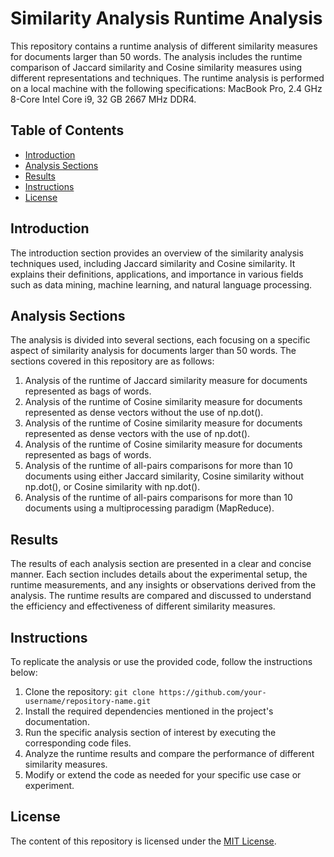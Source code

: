 # Similarity Analysis Runtime Analysis

This repository contains a runtime analysis of different similarity measures for documents larger than 50 words. The analysis includes the runtime comparison of Jaccard similarity and Cosine similarity measures using different representations and techniques. The runtime analysis is performed on a local machine with the following specifications: MacBook Pro, 2.4 GHz 8-Core Intel Core i9, 32 GB 2667 MHz DDR4.

## Table of Contents

- [Introduction](#introduction)
- [Analysis Sections](#analysis-sections)
- [Results](#results)
- [Instructions](#instructions)
- [License](#license)

## Introduction

The introduction section provides an overview of the similarity analysis techniques used, including Jaccard similarity and Cosine similarity. It explains their definitions, applications, and importance in various fields such as data mining, machine learning, and natural language processing.

## Analysis Sections

The analysis is divided into several sections, each focusing on a specific aspect of similarity analysis for documents larger than 50 words. The sections covered in this repository are as follows:

1. Analysis of the runtime of Jaccard similarity measure for documents represented as bags of words.
2. Analysis of the runtime of Cosine similarity measure for documents represented as dense vectors without the use of np.dot().
3. Analysis of the runtime of Cosine similarity measure for documents represented as dense vectors with the use of np.dot().
4. Analysis of the runtime of Cosine similarity measure for documents represented as bags of words.
5. Analysis of the runtime of all-pairs comparisons for more than 10 documents using either Jaccard similarity, Cosine similarity without np.dot(), or Cosine similarity with np.dot().
6. Analysis of the runtime of all-pairs comparisons for more than 10 documents using a multiprocessing paradigm (MapReduce).

## Results

The results of each analysis section are presented in a clear and concise manner. Each section includes details about the experimental setup, the runtime measurements, and any insights or observations derived from the analysis. The runtime results are compared and discussed to understand the efficiency and effectiveness of different similarity measures.

## Instructions

To replicate the analysis or use the provided code, follow the instructions below:

1. Clone the repository: `git clone https://github.com/your-username/repository-name.git`
2. Install the required dependencies mentioned in the project's documentation.
3. Run the specific analysis section of interest by executing the corresponding code files.
4. Analyze the runtime results and compare the performance of different similarity measures.
5. Modify or extend the code as needed for your specific use case or experiment.

## License

The content of this repository is licensed under the [MIT License](LICENSE).
